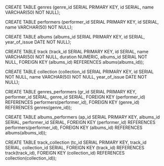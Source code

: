 CREATE TABLE genres (genre_id SERIAL PRIMARY KEY, id SERIAL, name VARCHAR(50) NOT NULL);

CREATE TABLE performers (performer_id SERIAL PRIMARY KEY, id SERIAL, name VARCHAR(50) NOT NULL);

CREATE TABLE albums (albums_id SERIAL PRIMARY KEY, id SERIAL, year_of_issue DATE NOT NULL);

CREATE TABLE track (track_id SERIAL PRIMARY KEY, id SERIAL, name VARCHAR(50) NOT NULL, duration NUMERIC, albums_id SERIAL NOT NULL, FOREIGN KEY (albums_id) REFERENCES albums(albums_id));

CREATE TABLE collection (collection_id SERIAL PRIMARY KEY, id SERIAL NOT NULL, name VARCHAR(50) NOT NULL, year_of_issue DATE NOT NULL);

CREATE TABLE genres_performers (gr_id SERIAL PRIMARY KEY, performer_id SERIAL, genre_id SERIAL, FOREIGN KEY (performer_id) REFERENCES performers(performer_id), FOREIGN KEY (genre_id) REFERENCES genres(genre_id));

CREATE TABLE albums_performers (ap_id SERIAL PRIMARY KEY, albums_id SERIAL, performer_id SERIAL, FOREIGN KEY (performer_id) REFERENCES performers(performer_id), FOREIGN KEY (albums_id) REFERENCES albums(albums_id));

CREATE TABLE track_collection (tc_id SERIAL PRIMARY KEY, track_id SERIAL, collection_id SERIAL, FOREIGN KEY (track_id) REFERENCES track(track_id), FOREIGN KEY (collection_id) REFERENCES collection(collection_id));